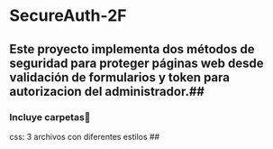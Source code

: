 #   SecureAuth-2F
## Este proyecto implementa dos métodos de seguridad para proteger páginas web desde validación de formularios y token para autorizacion del administrador.##

### Incluye carpetas📂
css: 3 archivos con diferentes estilos ##